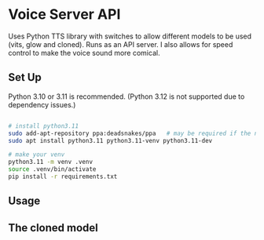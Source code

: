 # Voice Server API

Uses Python TTS library with switches to allow different models to be used (vits, glow and cloned). Runs as an API server. I also allows for speed control to make the voice sound more comical.

## Set Up

Python 3.10 or 3.11 is recommended. (Python 3.12 is not supported due to dependency issues.)

```bash

# install python3.11
sudo add-apt-repository ppa:deadsnakes/ppa   # may be required if the next line fails
sudo apt install python3.11 python3.11-venv python3.11-dev

# make your venv
python3.11 -m venv .venv
source .venv/bin/activate
pip install -r requirements.txt
```

## Usage




## The cloned model

